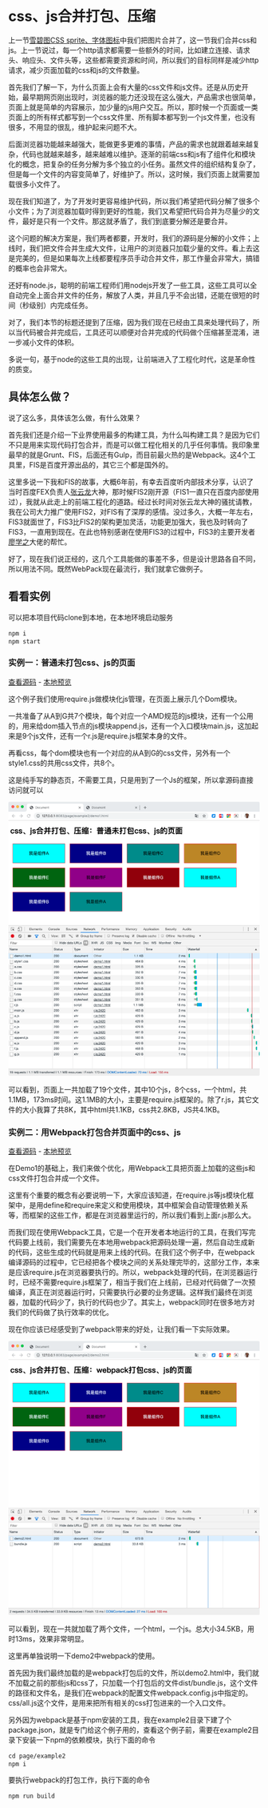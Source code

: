 # css、js合并打包、压缩

上一节[雪碧图CSS sprite、字体图标](../example1/index.md)中我们把图片合并了，这一节我们合并css和js。上一节说过，每一个http请求都需要一些额外的时间，比如建立连接、请求头、响应头、文件头等，这些都需要资源和时间，所以我们的目标同样是减少http请求，减少页面加载的css和js的文件数量。

首先我们了解一下，为什么页面上会有大量的css文件和js文件。还是从历史开始，最早期网页刚出现时，浏览器的能力还没现在这么强大，产品需求也很简单，页面上就是简单的内容展示，加少量的js用户交互。所以，那时候一个页面或一类页面上的所有样式都写到一个css文件里、所有脚本都写到一个js文件里，也没有很多，不用显的很乱，维护起来问题不大。

后面浏览器功能越来越强大，能做更多更难的事情，产品的需求也就跟着越来越复杂，代码也就越来越多，越来越难以维护。逐渐的前端css和js有了组件化和模块化的概念，把复杂的任务分解为多个独立的小任务。虽然文件的组织结构复杂了，但是每一个文件的内容变简单了，好维护了。所以，这时候，我们页面上就需要加载很多小文件了。

现在我们知道了，为了开发时更容易维护代码，所以我们希望把代码分解了很多个小文件；为了浏览器加载时得到更好的性能，我们又希望把代码合并为尽量少的文件，最好是只有一个文件。那这就矛盾了，我们到底要分解还是要合并。

这个问题的解决方案是，我们两者都要，开发时，我们的源码是分解的小文件；上线时，我们把文件合并生成大文件，让用户的浏览器只加载少量的文件。看上去这是完美的，但是如果每次上线都要程序员手动合并文件，那工作量会非常大，搞错的概率也会非常大。

还好有node.js，聪明的前端工程师们用nodejs开发了一些工具，这些工具可以全自动完全上面合并文件的任务，解放了人类，并且几乎不会出错，还能在很短的时间（秒级别）内完成任务。

对了，我们本节的标题还提到了压缩，因为我们现在已经由工具来处理代码了，所以当代码被合并完成后，工具还可以顺便对合并完成的代码做个压缩甚至混淆，进一步减小文件的体积。

多说一句，基于node的这些工具的出现，让前端进入了工程化时代，这是革命性的质变。

## 具体怎么做？

说了这么多，具体该怎么做，有什么效果？

首先我们还是介绍一下业界使用最多的构建工具，为什么叫构建工具？是因为它们不只是用来实现代码打包合并，而是可以做工程化相关的几乎任何事情。我印象里最早的就是Grunt、FIS，后面还有Gulp，而目前最火热的是Webpack。这4个工具里，FIS是百度开源出品的，其它三个都是国外的。

这里多说一下我和FIS的故事，大概6年前，有幸去百度听内部技术分享，认识了当时百度FEX负责人[张云龙](https://github.com/fouber)大神，那时候FIS2刚开源（FIS1一直只在百度内部使用过），我就从此走上的前端工程化的道路。经过长时间对张云龙大神的骚扰请教，我在公司大力推广使用FIS2，对FIS有了深厚的感情。没过多久，大概一年左右，FIS3就面世了，FIS3比FIS2的架构更加灵活，功能更加强大，我也及时转向了FIS3，一直用到现在。在此也特别感谢在使用FIS3的过程中，FIS3的主要开发者[廖学之](https://github.com/2betop)大佬的帮忙。

好了，现在我们说正经的，这几个工具能做的事差不多，但是设计思路各自不同，所以用法不同。既然WebPack现在最流行，我们就拿它做例子。

## 看看实例

可以把本项目代码clone到本地，在本地环境启动服务

```
npm i
npm start
```

### 实例一：普通未打包css、js的页面

[查看源码](demo1.html) -
[本地预览](http://127.0.0.1:8083/page/example2/demo1.html)

这个例子我们使用require.js做模块化js管理，在页面上展示几个Dom模块。

一共准备了从A到G共7个模块，每个对应一个AMD规范的js模块，还有一个公用的，用来给dom插入节点的js模块append.js，还有一个入口模块main.js，这加起来是9个js文件，还有一个r.js是require.js框架本身的文件。

再看css，每个dom模块也有一个对应的从A到G的css文件，另外有一个style1.css的共用css文件，共8个。

这是纯手写的静态页，不需要工具，只是用到了一个Js的框架，所以拿源码直接访问就可以

![demo1.html截图](img/demo1.png)

可以看到，页面上一共加载了19个文件，其中10个js，8个css，一个html，共1.1MB，173ms时间。这1.1MB的大小，主要是require.js框架的。除了r.js，其它文件的大小我算了共8K，其中html共1.1KB，css共2.8KB，JS共4.1KB。


### 实例二：用Webpack打包合并页面中的css、js

[查看源码](demo2.html) -
[本地预览](http://127.0.0.1:8083/page/example2/demo2.html)

在Demo1的基础上，我们来做个优化，用Webpack工具把页面上加载的这些js和css文件打包合并成一个文件。

这里有个重要的概念有必要说明一下，大家应该知道，在require.js等js模块化框架中，是用define和require来定义和使用模块，其中框架会自动管理依赖关系等，而框架的这些工作，都是在浏览器里运行的，所以我们看到上面r.js那么大。

而我们现在使用Webpack工具，它是一个在开发者本地运行的工具，在我们写完代码要上线前，我们需要先在本地用webpack把源码处理一遍，然后自动生成新的代码，这些生成的代码就是用来上线的代码。在我们这个例子中，在webpack编译源码的过程中，它已经把各个模块之间的关系处理完毕的，这部分工作，本来是应该require.js在浏览器要执行的。所以，webpack处理的代码，在浏览器运行时，已经不需要require.js框架了，相当于我们在上线前，已经对代码做了一次预编译，真正在浏览器运行时，只需要执行必要的业务逻辑。这样我们最终在浏览器，加载的代码少了，执行的代码也少了。其实上，webpack同时在很多地方对我们的代码做了执行效率的优化。

现在你应该已经感受到了webpack带来的好处，让我们看一下实际效果。

![demo2.html截图](img/demo2.png)

可以看到，现在一共就加载了两个文件，一个html，一个js。总大小34.5KB，用时13ms，效果非常明显。

这里再单独说明一下demo2中webpack的使用。

首先因为我们最终加载的是webpack打包后的文件，所以demo2.html中，我们就不加载之前的那些js和css了，只加载一个打包后的文件dist/bundle.js，这个文件的路径和文件名，是我们在webpack的配置文件webpack.config.js中指定的。css/all.js这个文件，是用来把所有相关的css打包进来的一个入口文件。

另外因为webpack是基于npm安装的工具，我在example2目录下建了个package.json，就是专门给这个例子用的，查看这个例子前，需要在example2目录下安装一下npm的依赖模块，执行下面的命令
```
cd page/example2
npm i
```
要执行webpack的打包工作，执行下面的命令
```
npm run build
```
